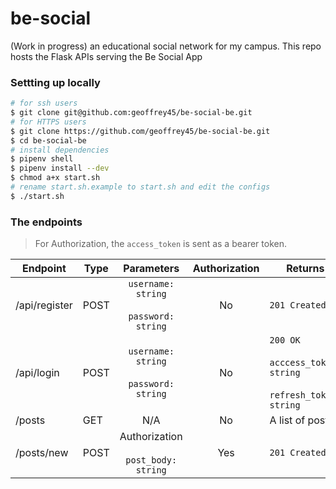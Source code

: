 # be-social
(Work in progress) an educational social network for my campus. This repo hosts the Flask APIs serving the Be Social App

### Settting up locally

```bash
# for ssh users
$ git clone git@github.com:geoffrey45/be-social-be.git 
# for HTTPS users
$ git clone https://github.com/geoffrey45/be-social-be.git
$ cd be-social-be
# install dependencies
$ pipenv shell
$ pipenv install --dev
$ chmod a+x start.sh
# rename start.sh.example to start.sh and edit the configs
$ ./start.sh
```

### The endpoints
> For Authorization, the `access_token` is sent as a bearer token.

| Endpoint      | Type |                  Parameters                  | Authorization | Returns                                                                |
|---------------|------|:--------------------------------------------:|:-------------:|------------------------------------------------------------------------|
| /api/register | POST | `username: string`<br><br>`password: string` |       No      | `201 Created`                                                          |
| /api/login    | POST | `username: string`<br><br>`password: string` |       No      | `200 OK`<br><br>`acccess_token: string`<br><br>`refresh_token: string` |
| /posts        | GET  |                      N/A                     |       No      | A list of posts                                                        |
| /posts/new    | POST |   Authorization<br><br>`post_body: string`   |      Yes      | `201 Created`                                                          |

